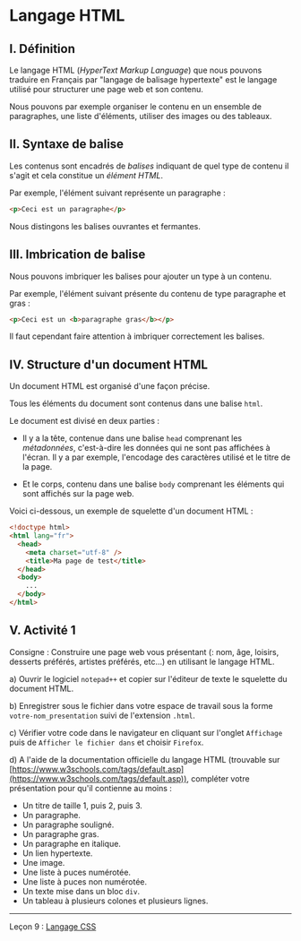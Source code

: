 # Langage HTML

## I. Définition

Le langage HTML (*HyperText Markup Language*) que nous pouvons traduire en Français par "langage de balisage hypertexte" est le langage utilisé pour structurer une page web et son contenu.

Nous pouvons par exemple organiser le contenu en un ensemble de paragraphes, une liste d'éléments, utiliser des images ou des tableaux.

## II. Syntaxe de balise

Les contenus sont encadrés de *balises* indiquant de quel type de contenu il s'agit et cela constitue un *élément HTML*.

Par exemple, l'élément suivant représente un paragraphe :

```html
<p>Ceci est un paragraphe</p>
```

Nous distingons les balises ouvrantes et fermantes.

## III. Imbrication de balise

Nous pouvons imbriquer les balises pour ajouter un type à un contenu.

Par exemple, l'élément suivant présente du contenu de type paragraphe et gras :

```html
<p>Ceci est un <b>paragraphe gras</b></p>
```

Il faut cependant faire attention à imbriquer correctement les balises.

## IV. Structure d'un document HTML

Un document HTML est organisé d'une façon précise. 

Tous les éléments du document sont contenus dans une balise `html`.

Le document est divisé en deux parties :

- Il y a la tête, contenue dans une balise `head` comprenant les *métadonnées*, c'est-à-dire les données qui ne sont pas affichées à l'écran. Il y a par exemple, l'encodage des caractères utilisé et le titre de la page.

- Et le corps, contenu dans une balise `body` comprenant les éléments qui sont affichés sur la page web.

Voici ci-dessous, un exemple de squelette d'un document HTML :

```html
<!doctype html>
<html lang="fr">
  <head>
    <meta charset="utf-8" />
    <title>Ma page de test</title>
  </head>
  <body>
    ...
  </body>
</html>
```

## V. Activité 1

Consigne : Construire une page web vous présentant (: nom, âge, loisirs, desserts préférés,  artistes préférés, etc...) en utilisant le langage HTML.

a) Ouvrir le logiciel `notepad++` et copier sur l'éditeur de texte le squelette du document HTML.

b) Enregistrer sous le fichier dans votre espace de travail sous la forme `votre-nom_presentation` suivi de l'extension `.html`.

c) Vérifier votre code dans le navigateur en cliquant sur l'onglet `Affichage` puis de `Afficher le fichier dans` et choisir `Firefox`.

d) A l'aide de la documentation officielle du langage HTML (trouvable sur [https://www.w3schools.com/tags/default.asp](https://www.w3schools.com/tags/default.asp)), compléter votre présentation pour qu'il contienne au moins :

- Un titre de taille $1$, puis $2$, puis $3$.
- Un paragraphe.
- Un paragraphe souligné.
- Un paragraphe gras.
- Un paragraphe en italique.
- Un lien hypertexte.
- Une image.
- Une liste à puces numérotée.
- Une liste à puces non numérotée.
- Un texte mise dans un bloc `div`.
- Un tableau à plusieurs colones et plusieurs lignes.

___________

Leçon 9 : [Langage CSS](./CSS.md)
